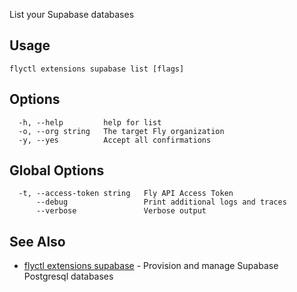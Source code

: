 List your Supabase databases

## Usage
~~~
flyctl extensions supabase list [flags]
~~~

## Options

~~~
  -h, --help         help for list
  -o, --org string   The target Fly organization
  -y, --yes          Accept all confirmations
~~~

## Global Options

~~~
  -t, --access-token string   Fly API Access Token
      --debug                 Print additional logs and traces
      --verbose               Verbose output
~~~

## See Also

* [flyctl extensions supabase](/docs/flyctl/extensions-supabase/)	 - Provision and manage Supabase Postgresql databases

